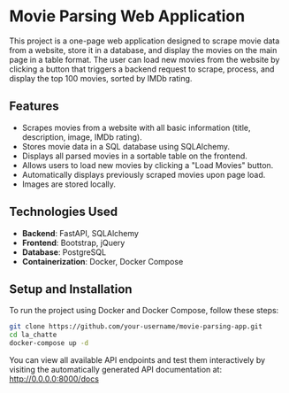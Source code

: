 # Movie Parsing Web Application

This project is a one-page web application designed to scrape movie data from a website, store it in a database, and display the movies on the main page in a table format. The user can load new movies from the website by clicking a button that triggers a backend request to scrape, process, and display the top 100 movies, sorted by IMDb rating.

## Features

- Scrapes movies from a website with all basic information (title, description, image, IMDb rating).
- Stores movie data in a SQL database using SQLAlchemy.
- Displays all parsed movies in a sortable table on the frontend.
- Allows users to load new movies by clicking a "Load Movies" button.
- Automatically displays previously scraped movies upon page load.
- Images are stored locally.

## Technologies Used

- **Backend**: FastAPI, SQLAlchemy
- **Frontend**: Bootstrap, jQuery
- **Database**: PostgreSQL
- **Containerization**: Docker, Docker Compose

## Setup and Installation

To run the project using Docker and Docker Compose, follow these steps:

```bash
git clone https://github.com/your-username/movie-parsing-app.git
cd la_chatte
docker-compose up -d
```   

You can view all available API endpoints and test them interactively by visiting the automatically generated API documentation at: http://0.0.0.0:8000/docs
